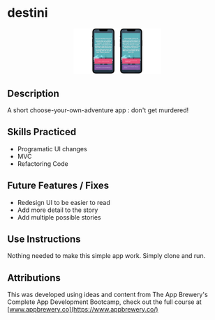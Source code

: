 # destini

<p align="center">
  <img src="https://github.com/PhilomathMac/destini/blob/main/PortfolioImage.png?raw=true" alt="destini screenshot" width="200"/>
</p>

## Description
A short choose-your-own-adventure app : don't get murdered!

## Skills Practiced

* Programatic UI changes
* MVC
* Refactoring Code

## Future Features / Fixes
* Redesign UI to be easier to read
* Add more detail to the story
* Add multiple possible stories

## Use Instructions

Nothing needed to make this simple app work. Simply clone and run.

## Attributions

This was developed using ideas and content from The App Brewery's Complete App Development Bootcamp, check out the full course at [www.appbrewery.co](https://www.appbrewery.co/)
